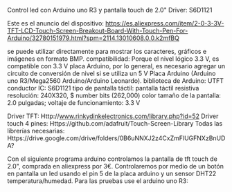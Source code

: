 Control led con Arduino uno R3 y pantalla touch de 2.0" Driver: S6D1121



Este es el anuncio del dispositivo:
https://es.aliexpress.com/item/2-0-3-3V-TFT-LCD-Touch-Screen-Breakout-Board-With-Touch-Pen-For-Arduino/32780151979.html?spm=2114.13010608.0.0.k2mfBQ





se puede utilizar directamente para mostrar los caracteres, gráficos e imágenes en formato BMP.
compatibilidad: Porque el nivel lógico 3.3 V, es compatible con 3.3 V placa Arduino, por lo general, es necesario agregar un circuito de conversión de nivel si se utiliza un 5 V
Placa Arduino (Arduino uno R3/Mega2560 Arduino/Arduino Leonardo).
biblioteca de Arduino: UTFT
conductor IC: S6D1121
tipo de pantalla táctil: pantalla táctil resistiva
resolución: 240X320, $ number bits (262,000) color
tamaño de la pantalla: 2.0 pulgadas;
voltaje de funcionamiento: 3.3 V

Driver TFT:                        Http://www.rinkydinkelectronics.com/library.php?id=52
Driver touch 4 pines:                 Https://github.com/adafruit/Touch-Screen-Library
Todas las librerías necesarias: Https://drive.google.com/drive/folders/0B6uNNXJ2z4CxZmFlUGFNXzBnUDA?

 Con el siguiente programa arduino controlamos la pantalla de tft touch de 2.0", comprada en aliexpress por 3€.
Controlaremos por medio de un botón en pantalla un led usando el pin 5 de la placa arduino y un sensor DHT22 temperatura/humedad. Para las pruebas use el arduino uno R3:
